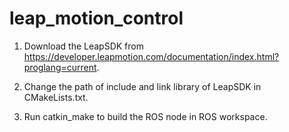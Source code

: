 # leap_motion_control

1. Download the LeapSDK from https://developer.leapmotion.com/documentation/index.html?proglang=current.

2. Change the path of include and link library of LeapSDK in CMakeLists.txt.

3. Run catkin_make to build the ROS node in ROS workspace.
